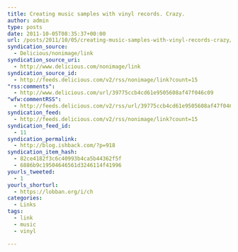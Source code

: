 ```yaml
---
title: Creating music samples with vinyl records. Crazy.
author: admin
type: posts
date: 2011-10-05T08:35:37+00:00
url: /posts/2011/10/05/creating-music-samples-with-vinyl-records-crazy/
syndication_source:
  - Delicious/nonimage/link
syndication_source_uri:
  - http://www.delicious.com/nonimage/link
syndication_source_id:
  - http://feeds.delicious.com/v2/rss/nonimage/link?count=15
"rss:comments":
  - http://www.delicious.com/url/39775ccb4cd61e9505608af47f046c09
"wfw:commentRSS":
  - http://feeds.delicious.com/v2/rss/url/39775ccb4cd61e9505608af47f046c09
syndication_feed:
  - http://feeds.delicious.com/v2/rss/nonimage/link?count=15
syndication_feed_id:
  - 11
syndication_permalink:
  - http://blog.ishback.com/?p=918
syndication_item_hash:
  - 82ce4182f3c6c40993b4ca5b44362f5f
  - 6886b9c19504646561d3246114f41996
yourls_tweeted:
  - 1
yourls_shorturl:
  - https://lobban.org/i/ch
categories:
  - Links
tags:
  - link
  - music
  - vinyl

---
```

